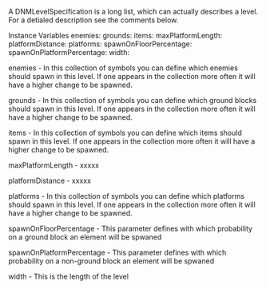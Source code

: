 A DNMLevelSpecification is a long list, which can actually describes a level. For a detialed description see the comments below.

Instance Variables
	enemies:		<Collection>
	grounds:		<Collection>
	items:		<Collection>
	maxPlatformLength:		<Integer>
	platformDistance:		<Integer>
	platforms:		<Collection>
	spawnOnFloorPercentage:		<Integer>
	spawnOnPlatformPercentage:		<Integer>
	width:		<Integer>

enemies
	- In this collection of symbols you can define which enemies should spawn in this level. If one appears in the collection more often it will have a higher change to be spawned.

grounds
	- In this collection of symbols you can define which ground blocks should spawn in this level. If one appears in the collection more often it will have a higher change to be spawned.
	
items
	- In this collection of symbols you can define which items should spawn in this level. If one appears in the collection more often it will have a higher change to be spawned.

maxPlatformLength
	- xxxxx

platformDistance
	- xxxxx

platforms
	- In this collection of symbols you can define which platforms should spawn in this level. If one appears in the collection more often it will have a higher change to be spawned.

spawnOnFloorPercentage
	- This parameter defines with which probability on a ground block an element will be spwaned

spawnOnPlatformPercentage
	- This parameter defines with which probability on a non-ground block an element will be spwaned

width
	- This is the length of the level